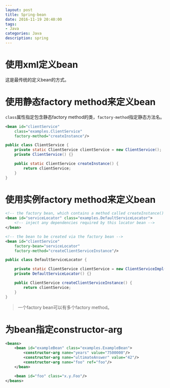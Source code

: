 ```yaml
---
layout: post
title: Spring-bean
date: 2016-11-19 20:40:00
tags:
- Java
categories: Java
description: spring
---
```


# 使用xml定义bean
这是最传统的定义bean的方式。
# 使用静态factory method来定义bean
`class`属性指定包含静态factory method的类，`factory-method`指定静态方法名。
```xml
<bean id="clientService"
    class="examples.ClientService"
    factory-method="createInstance"/>
```
```java
public class ClientService {
    private static ClientService clientService = new ClientService();
    private ClientService() {}

    public static ClientService createInstance() {
        return clientService;
    }
}
```
# 使用实例factory method来定义bean

```xml
<!-- the factory bean, which contains a method called createInstance() -->
<bean id="serviceLocator" class="examples.DefaultServiceLocator">
    <!-- inject any dependencies required by this locator bean -->
</bean>

<!-- the bean to be created via the factory bean -->
<bean id="clientService"
    factory-bean="serviceLocator"
    factory-method="createClientServiceInstance"/>
```
```java
public class DefaultServiceLocator {

    private static ClientService clientService = new ClientServiceImpl();
    private DefaultServiceLocator() {}

    public ClientService createClientServiceInstance() {
        return clientService;
    }
}
```
> 一个factory bean可以有多个factory method。

# 为bean指定constructor-arg
```xml
<beans>
    <bean id="exampleBean" class="examples.ExampleBean">
        <constructor-arg name="years" value="7500000"/>
        <constructor-arg name="ultimateAnswer" value="42"/>
        <constructor-arg name="foo" ref="foo"/>
    </bean>

    <bean id="foo" class="x.y.Foo"/>
</beans>
```
